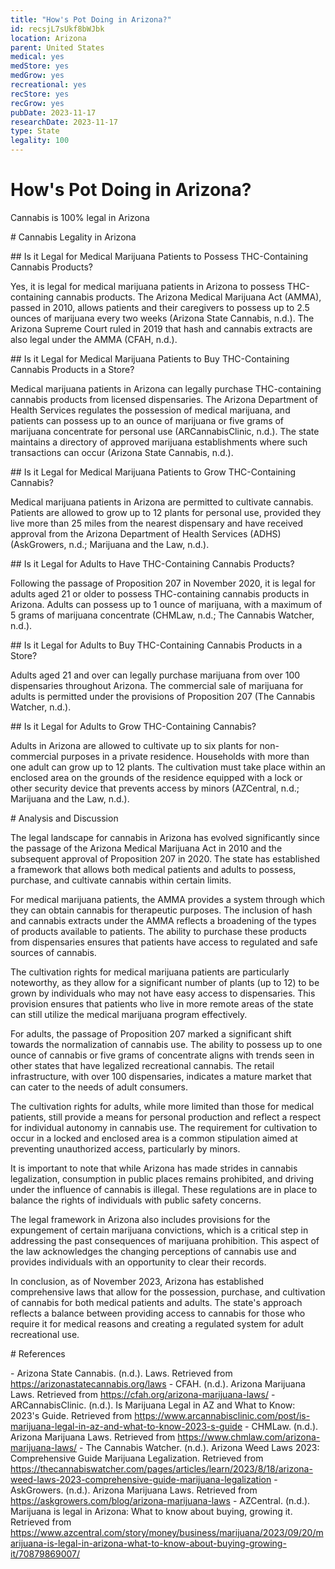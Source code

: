 ```yaml
---
title: "How's Pot Doing in Arizona?"
id: recsjL7sUkf8bWJbk
location: Arizona
parent: United States
medical: yes
medStore: yes
medGrow: yes
recreational: yes
recStore: yes
recGrow: yes
pubDate: 2023-11-17
researchDate: 2023-11-17
type: State
legality: 100
---
```


# How's Pot Doing in Arizona?

<p class="howsit">Cannabis is 100% legal in Arizona</p>

\# Cannabis Legality in Arizona

\## Is it Legal for Medical Marijuana Patients to Possess THC-Containing Cannabis Products?

Yes, it is legal for medical marijuana patients in Arizona to possess THC-containing cannabis products. The Arizona Medical Marijuana Act (AMMA), passed in 2010, allows patients and their caregivers to possess up to 2.5 ounces of marijuana every two weeks (Arizona State Cannabis, n.d.). The Arizona Supreme Court ruled in 2019 that hash and cannabis extracts are also legal under the AMMA (CFAH, n.d.).

\## Is it Legal for Medical Marijuana Patients to Buy THC-Containing Cannabis Products in a Store?

Medical marijuana patients in Arizona can legally purchase THC-containing cannabis products from licensed dispensaries. The Arizona Department of Health Services regulates the possession of medical marijuana, and patients can possess up to an ounce of marijuana or five grams of marijuana concentrate for personal use (ARCannabisClinic, n.d.). The state maintains a directory of approved marijuana establishments where such transactions can occur (Arizona State Cannabis, n.d.).

\## Is it Legal for Medical Marijuana Patients to Grow THC-Containing Cannabis?

Medical marijuana patients in Arizona are permitted to cultivate cannabis. Patients are allowed to grow up to 12 plants for personal use, provided they live more than 25 miles from the nearest dispensary and have received approval from the Arizona Department of Health Services (ADHS) (AskGrowers, n.d.; Marijuana and the Law, n.d.).

\## Is it Legal for Adults to Have THC-Containing Cannabis Products?

Following the passage of Proposition 207 in November 2020, it is legal for adults aged 21 or older to possess THC-containing cannabis products in Arizona. Adults can possess up to 1 ounce of marijuana, with a maximum of 5 grams of marijuana concentrate (CHMLaw, n.d.; The Cannabis Watcher, n.d.).

\## Is it Legal for Adults to Buy THC-Containing Cannabis Products in a Store?

Adults aged 21 and over can legally purchase marijuana from over 100 dispensaries throughout Arizona. The commercial sale of marijuana for adults is permitted under the provisions of Proposition 207 (The Cannabis Watcher, n.d.).

\## Is it Legal for Adults to Grow THC-Containing Cannabis?

Adults in Arizona are allowed to cultivate up to six plants for non-commercial purposes in a private residence. Households with more than one adult can grow up to 12 plants. The cultivation must take place within an enclosed area on the grounds of the residence equipped with a lock or other security device that prevents access by minors (AZCentral, n.d.; Marijuana and the Law, n.d.).

\# Analysis and Discussion

The legal landscape for cannabis in Arizona has evolved significantly since the passage of the Arizona Medical Marijuana Act in 2010 and the subsequent approval of Proposition 207 in 2020. The state has established a framework that allows both medical patients and adults to possess, purchase, and cultivate cannabis within certain limits.

For medical marijuana patients, the AMMA provides a system through which they can obtain cannabis for therapeutic purposes. The inclusion of hash and cannabis extracts under the AMMA reflects a broadening of the types of products available to patients. The ability to purchase these products from dispensaries ensures that patients have access to regulated and safe sources of cannabis.

The cultivation rights for medical marijuana patients are particularly noteworthy, as they allow for a significant number of plants (up to 12) to be grown by individuals who may not have easy access to dispensaries. This provision ensures that patients who live in more remote areas of the state can still utilize the medical marijuana program effectively.

For adults, the passage of Proposition 207 marked a significant shift towards the normalization of cannabis use. The ability to possess up to one ounce of cannabis or five grams of concentrate aligns with trends seen in other states that have legalized recreational cannabis. The retail infrastructure, with over 100 dispensaries, indicates a mature market that can cater to the needs of adult consumers.

The cultivation rights for adults, while more limited than those for medical patients, still provide a means for personal production and reflect a respect for individual autonomy in cannabis use. The requirement for cultivation to occur in a locked and enclosed area is a common stipulation aimed at preventing unauthorized access, particularly by minors.

It is important to note that while Arizona has made strides in cannabis legalization, consumption in public places remains prohibited, and driving under the influence of cannabis is illegal. These regulations are in place to balance the rights of individuals with public safety concerns.

The legal framework in Arizona also includes provisions for the expungement of certain marijuana convictions, which is a critical step in addressing the past consequences of marijuana prohibition. This aspect of the law acknowledges the changing perceptions of cannabis use and provides individuals with an opportunity to clear their records.

In conclusion, as of November 2023, Arizona has established comprehensive laws that allow for the possession, purchase, and cultivation of cannabis for both medical patients and adults. The state's approach reflects a balance between providing access to cannabis for those who require it for medical reasons and creating a regulated system for adult recreational use.

\# References

\- Arizona State Cannabis. (n.d.). Laws. Retrieved from https://arizonastatecannabis.org/laws
\- CFAH. (n.d.). Arizona Marijuana Laws. Retrieved from https://cfah.org/arizona-marijuana-laws/
\- ARCannabisClinic. (n.d.). Is Marijuana Legal in AZ and What to Know: 2023's Guide. Retrieved from https://www.arcannabisclinic.com/post/is-marijuana-legal-in-az-and-what-to-know-2023-s-guide
\- CHMLaw. (n.d.). Arizona Marijuana Laws. Retrieved from https://www.chmlaw.com/arizona-marijuana-laws/
\- The Cannabis Watcher. (n.d.). Arizona Weed Laws 2023: Comprehensive Guide Marijuana Legalization. Retrieved from https://thecannabiswatcher.com/pages/articles/learn/2023/8/18/arizona-weed-laws-2023-comprehensive-guide-marijuana-legalization
\- AskGrowers. (n.d.). Arizona Marijuana Laws. Retrieved from https://askgrowers.com/blog/arizona-marijuana-laws
\- AZCentral. (n.d.). Marijuana is legal in Arizona: What to know about buying, growing it. Retrieved from https://www.azcentral.com/story/money/business/marijuana/2023/09/20/marijuana-is-legal-in-arizona-what-to-know-about-buying-growing-it/70879869007/
